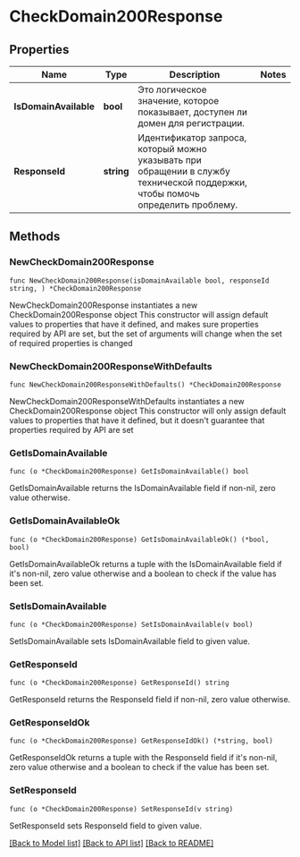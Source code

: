 # CheckDomain200Response

## Properties

Name | Type | Description | Notes
------------ | ------------- | ------------- | -------------
**IsDomainAvailable** | **bool** | Это логическое значение, которое показывает, доступен ли домен для регистрации. | 
**ResponseId** | **string** | Идентификатор запроса, который можно указывать при обращении в службу технической поддержки, чтобы помочь определить проблему. | 

## Methods

### NewCheckDomain200Response

`func NewCheckDomain200Response(isDomainAvailable bool, responseId string, ) *CheckDomain200Response`

NewCheckDomain200Response instantiates a new CheckDomain200Response object
This constructor will assign default values to properties that have it defined,
and makes sure properties required by API are set, but the set of arguments
will change when the set of required properties is changed

### NewCheckDomain200ResponseWithDefaults

`func NewCheckDomain200ResponseWithDefaults() *CheckDomain200Response`

NewCheckDomain200ResponseWithDefaults instantiates a new CheckDomain200Response object
This constructor will only assign default values to properties that have it defined,
but it doesn't guarantee that properties required by API are set

### GetIsDomainAvailable

`func (o *CheckDomain200Response) GetIsDomainAvailable() bool`

GetIsDomainAvailable returns the IsDomainAvailable field if non-nil, zero value otherwise.

### GetIsDomainAvailableOk

`func (o *CheckDomain200Response) GetIsDomainAvailableOk() (*bool, bool)`

GetIsDomainAvailableOk returns a tuple with the IsDomainAvailable field if it's non-nil, zero value otherwise
and a boolean to check if the value has been set.

### SetIsDomainAvailable

`func (o *CheckDomain200Response) SetIsDomainAvailable(v bool)`

SetIsDomainAvailable sets IsDomainAvailable field to given value.


### GetResponseId

`func (o *CheckDomain200Response) GetResponseId() string`

GetResponseId returns the ResponseId field if non-nil, zero value otherwise.

### GetResponseIdOk

`func (o *CheckDomain200Response) GetResponseIdOk() (*string, bool)`

GetResponseIdOk returns a tuple with the ResponseId field if it's non-nil, zero value otherwise
and a boolean to check if the value has been set.

### SetResponseId

`func (o *CheckDomain200Response) SetResponseId(v string)`

SetResponseId sets ResponseId field to given value.



[[Back to Model list]](../README.md#documentation-for-models) [[Back to API list]](../README.md#documentation-for-api-endpoints) [[Back to README]](../README.md)


